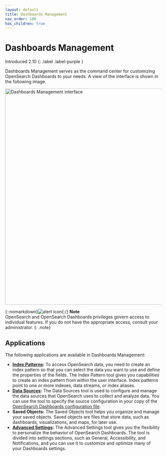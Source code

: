 ```yaml
---
layout: default
title: Dashboards Management
nav_order: 100
has_children: true
---
```


# Dashboards Management
Introduced 2.10
{: .label .label-purple }

Dashboards Management serves as the command center for customizing OpenSearch Dashboards to your needs. A view of the interface is shown in the following image.

<img src="{{site.url}}{{site.baseurl}}/images/dashboards/dashboards-management-ui.png" alt="Dashboards Management interface" width="700"/>

{::nomarkdown}<img src="{{site.url}}{{site.baseurl}}/images/icons/alert-icon.png" class="inline-icon" alt="alert icon"/>{:/} **Note**<br>OpenSearch and OpenSearch Dashboards privileges govern access to individual features. If you do not have the appropriate access, consult your administrator. 
{: .note}

## Applications

The following applications are available in Dashboards Management:

- **[Index Patterns]({{site.url}}{{site.baseurl}}/dashboards/management/index-patterns/):** To access OpenSearch data, you need to create an index pattern so that you can select the data you want to use and define the properties of the fields. The Index Pattern tool gives you capabilities to create an index pattern from within the user interface. Index patterns point to one or more indexes, data streams, or index aliases. 
- **[Data Sources]({{site.url}}{{site.baseurl}}/dashboards/management/multi-data-sources/):** The Data Sources tool is used to configure and manage the data sources that OpenSearch uses to collect and analyze data. You can use the tool to specify the source configuration in your copy of the [OpenSearch Dashboards configuration file]({{site.url}}{{site.baseurl}}https://github.com/opensearch-project/OpenSearch-Dashboards/blob/main/config/opensearch_dashboards.yml).
- **Saved Objects:** The Saved Objects tool helps you organize and manage your saved objects. Saved objects are files that store data, such as dashboards, visualizations, and maps, for later use.
- **[Advanced Settings]({{site.url}}{{site.baseurl}}/dashboards/management/advanced-settings/):** The Advanced Settings tool gives you the flexibility to personalize the behavior of OpenSearch Dashboards. The tool is divided into settings sections, such as General, Accessibility, and Notifications, and you can use it to customize and optimize many of your Dashboards settings.
